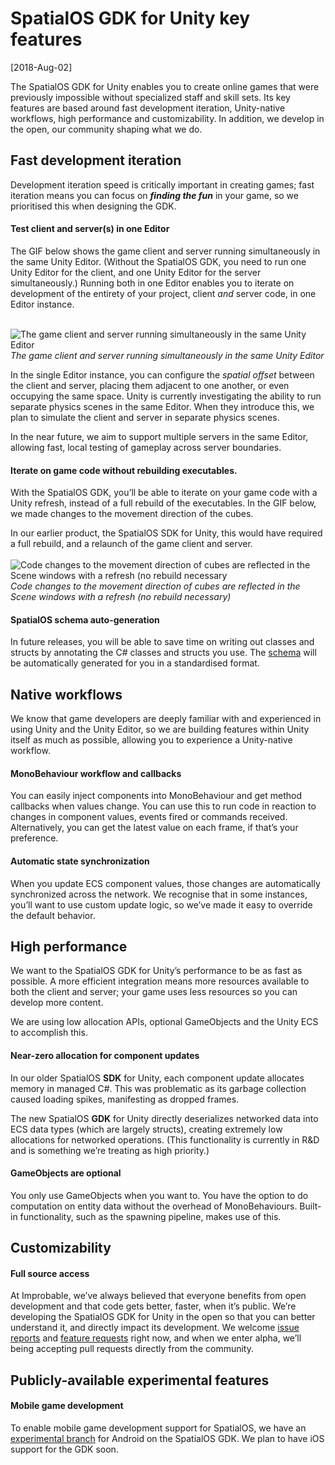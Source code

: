 
# SpatialOS GDK for Unity key features

[2018-Aug-02]

The SpatialOS GDK for Unity enables you to create online games that were previously impossible without specialized staff and skill sets. Its key features are based around fast development iteration, Unity-native workflows, high performance and customizability. In addition, we develop in the open, our community shaping what we do.

## Fast development iteration

Development iteration speed is critically important in creating games; fast iteration means you can focus on ***finding the fun*** in your game, so we prioritised this when designing the GDK.

#### Test client and server(s) in one Editor

The GIF below shows the game client and server running simultaneously in the same Unity Editor. (Without the SpatialOS GDK, you need to run one Unity Editor for the client, and one Unity Editor for the server simultaneously.) Running both in one Editor enables you to iterate on development of the entirety of your project, client *and* server code, in one Editor instance.
<br/>
<br/>

![The game client and server running simultaneously in the same Unity Editor](../../assets/key-features-page-client-server.gif)
*The game client and server running simultaneously in the same Unity Editor*

In the single Editor instance, you can configure the *spatial offset* between the client and server, placing them adjacent to one another, or even occupying the same space. Unity is currently investigating the ability to run separate physics scenes in the same Editor. When they introduce this, we plan to simulate the client and server in separate physics scenes.

In the near future, we aim to support multiple servers in the same Editor, allowing fast, local testing of gameplay across server boundaries.

#### Iterate on game code without rebuilding executables.

With the SpatialOS GDK, you’ll be able to iterate on your game code with a Unity refresh, instead of a full rebuild of the executables. In the GIF below, we made changes to the movement direction of the cubes. 

In our earlier product, the SpatialOS SDK for Unity, this would have required a full rebuild, and a relaunch of the game client and server.
<br/>
<br/>
![Code changes to the movement direction of cubes are reflected in the Scene windows with a refresh (no rebuild necessary](../../assets/key-features-page-refresh.gif)
*Code changes to the movement direction of cubes are reflected in the Scene windows with a refresh (no rebuild necessary)*

#### SpatialOS schema auto-generation

In future releases, you will be able to save time on writing out classes and structs by annotating the C# classes and structs you use. The [schema](https://docs.improbable.io/reference/latest/shared/glossary#schema) will be automatically generated for you in a standardised format. 

## Native workflows

We know that game developers are deeply familiar with and experienced in using Unity and the Unity Editor, so we are building features within Unity itself as much as possible, allowing you to experience a Unity-native workflow. 

#### MonoBehaviour workflow and callbacks

You can easily inject components into MonoBehaviour and get method callbacks when values change. You can use this to run code in reaction to changes in component values, events fired or commands received. Alternatively, you can get the latest value on each frame, if that’s your preference. 

#### Automatic state synchronization

When you update ECS component values, those changes are automatically synchronized across the network. We recognise that in some instances, you’ll want to use custom update logic, so we’ve made it easy to override the default behavior.

## High performance

We want to the SpatialOS GDK for Unity’s performance to be as fast as possible. A more efficient integration means more resources available to both the client and server; your game uses less resources so you can develop more content.

We are using low allocation APIs, optional GameObjects and the Unity ECS to accomplish this. 

#### Near-zero allocation for component updates

In our older SpatialOS **SDK** for Unity, each component update allocates memory in managed C#. This was problematic as its garbage collection caused loading spikes, manifesting as dropped frames. 

The new SpatialOS **GDK** for Unity directly deserializes networked data into ECS data types (which are largely structs), creating extremely low allocations for networked operations. (This functionality is currently in R&D and is something we’re treating as high priority.)

#### GameObjects are optional

You only use GameObjects when you want to. You have the option to do computation on entity data without the overhead of MonoBehaviours. Built-in functionality, such as the spawning pipeline, makes use of this.   

## Customizability

#### Full source access

At Improbable, we’ve always believed that everyone benefits from open development and that code gets better, faster, when it’s public. We’re developing the SpatialOS GDK for Unity in the open so that you can better understand it, and directly impact its development. We welcome [issue reports](https://github.com/spatialos/UnityGDK/issues) and [feature requests](https://github.com/spatialos/UnityGDK#give-us-feedback) right now, and when we enter alpha, we’ll being accepting pull requests directly from the community.

## Publicly-available experimental features

#### Mobile game development

To enable mobile game development support for SpatialOS, we have an [experimental branch](https://github.com/spatialos/UnityGDK/tree/experimental/android-support) for Android on the SpatialOS GDK. We plan to have iOS support for the GDK soon.

